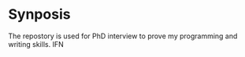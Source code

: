 # Synposis

The repostory is used for PhD interview to prove my programming and writing skills. IFN
